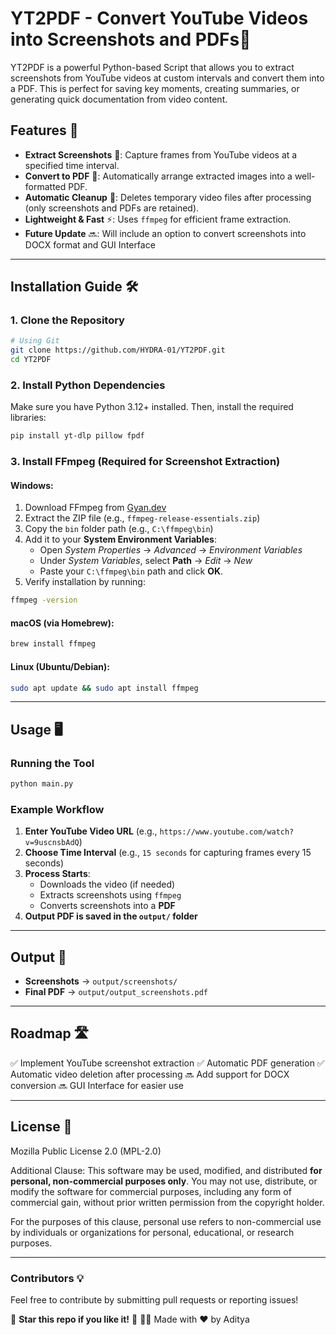 # YT2PDF - Convert YouTube Videos into Screenshots and PDFs📄

YT2PDF is a powerful Python-based Script that allows you to extract screenshots from YouTube videos at custom intervals and convert them into a PDF. This is perfect for saving key moments, creating summaries, or generating quick documentation from video content.


## Features 🚀
- **Extract Screenshots** 📸: Capture frames from YouTube videos at a specified time interval.
- **Convert to PDF** 📄: Automatically arrange extracted images into a well-formatted PDF.
- **Automatic Cleanup** 🧹: Deletes temporary video files after processing (only screenshots and PDFs are retained).
- **Lightweight & Fast** ⚡: Uses `ffmpeg` for efficient frame extraction.
- **Future Update** 🔜: Will include an option to convert screenshots into DOCX format and GUI Interface

---

## Installation Guide 🛠️

### 1. Clone the Repository
```bash
# Using Git
git clone https://github.com/HYDRA-01/YT2PDF.git
cd YT2PDF
```

### 2. Install Python Dependencies
Make sure you have Python 3.12+ installed. Then, install the required libraries:
```bash
pip install yt-dlp pillow fpdf
```

### 3. Install FFmpeg (Required for Screenshot Extraction)
#### Windows:
1. Download FFmpeg from [Gyan.dev](https://www.gyan.dev/ffmpeg/builds/)
2. Extract the ZIP file (e.g., `ffmpeg-release-essentials.zip`)
3. Copy the `bin` folder path (e.g., `C:\ffmpeg\bin`)
4. Add it to your **System Environment Variables**:
   - Open *System Properties* → *Advanced* → *Environment Variables*
   - Under *System Variables*, select **Path** → *Edit* → *New*
   - Paste your `C:\ffmpeg\bin` path and click **OK**.
5. Verify installation by running:
```bash
ffmpeg -version
```

#### macOS (via Homebrew):
```bash
brew install ffmpeg
```

#### Linux (Ubuntu/Debian):
```bash
sudo apt update && sudo apt install ffmpeg
```

---

## Usage 🖥️

### Running the Tool
```bash
python main.py
```

### Example Workflow
1. **Enter YouTube Video URL** (e.g., `https://www.youtube.com/watch?v=9uscnsbAdQ`)
2. **Choose Time Interval** (e.g., `15 seconds` for capturing frames every 15 seconds)
3. **Process Starts**:
   - Downloads the video (if needed)
   - Extracts screenshots using `ffmpeg`
   - Converts screenshots into a **PDF**
4. **Output PDF is saved in the `output/` folder**

---

## Output 📂
- **Screenshots** → `output/screenshots/`
- **Final PDF** → `output/output_screenshots.pdf`

---

## Roadmap 🛣️
✅ Implement YouTube screenshot extraction
✅ Automatic PDF generation
✅ Automatic video deletion after processing
🔜 Add support for DOCX conversion
🔜 GUI Interface for easier use

---

## License 📜
Mozilla Public License 2.0 (MPL-2.0)

Additional Clause:
This software may be used, modified, and distributed **for personal, non-commercial purposes only**. You may not use, distribute, or modify the software for commercial purposes, including any form of commercial gain, without prior written permission from the copyright holder.

For the purposes of this clause, personal use refers to non-commercial use by individuals or organizations for personal, educational, or research purposes.

---

### Contributors 💡
Feel free to contribute by submitting pull requests or reporting issues!

🌟 **Star this repo if you like it!** 🌟
👨‍💻 Made with ❤️ by Aditya
